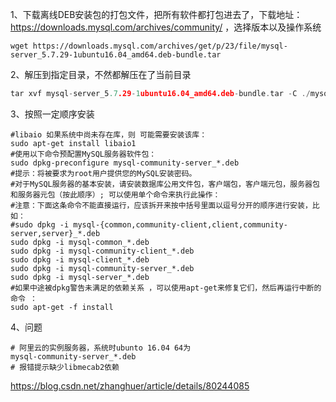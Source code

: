 1、下载离线DEB安装包的打包文件，把所有软件都打包进去了，下载地址：<https://downloads.mysql.com/archives/community/> ，选择版本以及操作系统

```shell
wget https://downloads.mysql.com/archives/get/p/23/file/mysql-server_5.7.29-1ubuntu16.04_amd64.deb-bundle.tar
```

2、解压到指定目录，不然都解压在了当前目录

```c++
tar xvf mysql-server_5.7.29-1ubuntu16.04_amd64.deb-bundle.tar -C ./mysql-server_deb-bundle
```

3、按照一定顺序安装

```shell
#libaio 如果系统中尚未存在库，则 可能需要安装该库：
sudo apt-get install libaio1
#使用以下命令预配置MySQL服务器软件包：
sudo dpkg-preconfigure mysql-community-server_*.deb
#提示：将被要求为root用户提供您的MySQL安装密码。
#对于MySQL服务器的基本安装，请安装数据库公用文件包，客户端包，客户端元包，服务器包和服务器元包（按此顺序）; 可以使用单个命令来执行此操作：
#注意：下面这条命令不能直接运行，应该拆开来按中括号里面以逗号分开的顺序进行安装，比如：
#sudo dpkg -i mysql-{common,community-client,client,community-server,server}_*.deb
sudo dpkg -i mysql-common_*.deb
sudo dpkg -i mysql-community-client_*.deb
sudo dpkg -i mysql-client_*.deb
sudo dpkg -i mysql-community-server_*.deb
sudo dpkg -i mysql-server_*.deb
#如果中途被dpkg警告未满足的依赖关系 ，可以使用apt-get来修复它们，然后再运行中断的命令 ：
sudo apt-get -f install
```



4、问题

```shell
# 阿里云的实例服务器，系统时ubunto 16.04 64为
mysql-community-server_*.deb
# 报错提示缺少libmecab2依赖
```

<https://blog.csdn.net/zhanghuer/article/details/80244085> 